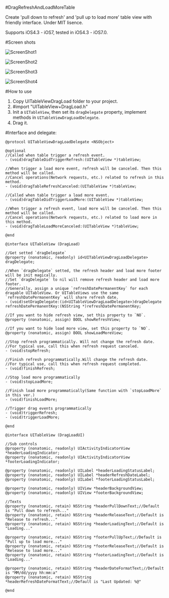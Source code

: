 #DragRefreshAndLoadMoreTable

Create 'pull down to refresh' and 'pull up to load more' table view with friendly interface.
Under MIT lisence.

Supports iOS4.3 - iOS7, tested in iOS4.3 - iOS7.0.

#Screen shots

![ScreenShot1](https://raw.github.com/OpenFibers/DragRefreshAndLoadMoreTableDemo/master/ScreenShot/ScreenShot1.png "Drag down to refresh 1")

![ScreenShot2](https://raw.github.com/OpenFibers/DragRefreshAndLoadMoreTableDemo/master/ScreenShot/ScreenShot2.png "Drag down to refresh 2")

![ScreenShot3](https://raw.github.com/OpenFibers/DragRefreshAndLoadMoreTableDemo/master/ScreenShot/ScreenShot3.png "Drag up to load more 1")

![ScreenShot4](https://raw.github.com/OpenFibers/DragRefreshAndLoadMoreTableDemo/master/ScreenShot/ScreenShot4.png "Drag up to load more 2")

#How to use

1. Copy UITableViewDragLoad folder to your project.
2. \#import "UITableView+DragLoad.h"
3. Init a `UITableView`, then set its `dragDelegate` property, implement methods in `UITableViewDragLoadDelegate`.
4. Drag it.

#Interface and delegate:

```
@protocol UITableViewDragLoadDelegate <NSObject>

@optional
//Called when table trigger a refresh event.
- (void)dragTableDidTriggerRefresh:(UITableView *)tableView;

//When trigger a load more event, refresh will be canceled. Then this method will be called.
//Cancel operations(Network requests, etc.) related to refresh in this method.
- (void)dragTableRefreshCanceled:(UITableView *)tableView;

//Called when table trigger a load more event.
- (void)dragTableDidTriggerLoadMore:(UITableView *)tableView;

//When trigger a refresh event, load more will be canceled. Then this method will be called.
//Cancel operations(Network requests, etc.) related to load more in this method.
- (void)dragTableLoadMoreCanceled:(UITableView *)tableView;

@end

@interface UITableView (DragLoad)

//Get setted `dragDelegate`
@property (nonatomic, readonly) id<UITableViewDragLoadDelegate> dragDelegate;

//When `dragDelegate` setted, the refresh header and load more footer will be init magically.
//Set `dragDelegate` to nil will remove refresh header and load more footer.
//Generally, assign a unique `refreshDatePermanentKey` for each dragable UITableView. Or UITableViews use the same `refreshDatePermanentKey` will share refresh date.
- (void)setDragDelegate:(id<UITableViewDragLoadDelegate>)dragDelegate refreshDatePermanentKey:(NSString *)refreshDatePermanentKey;

//If you want to hide refresh view, set this property to `NO`.
@property (nonatomic, assign) BOOL showRefreshView;

//If you want to hide load more view, set this property to `NO`.
@property (nonatomic, assign) BOOL showLoadMoreView;

//Stop refresh programmatically. Will not change the refresh date.
//For typical use, call this when refresh request canceled.
- (void)stopRefresh;

//Finish refresh programmatically.Will change the refresh date.
//For typical use, call this when refresh request completed.
- (void)finishRefresh;

//Stop load more programmatically
- (void)stopLoadMore;

//Finish load more programmatically(Same function with `stopLoadMore` in this ver.)
- (void)finishLoadMore;

//Trigger drag events programmatically
- (void)triggerRefresh;
- (void)triggerLoadMore;

@end

@interface UITableView (DragLoadUI)

//Sub controls
@property (nonatomic, readonly) UIActivityIndicatorView *headerLoadingIndicator;
@property (nonatomic, readonly) UIActivityIndicatorView *footerLoadingIndicator;

@property (nonatomic, readonly) UILabel *headerLoadingStatusLabel;
@property (nonatomic, readonly) UILabel *headerRefreshDateLabel;
@property (nonatomic, readonly) UILabel *footerLoadingStatusLabel;

@property (nonatomic, readonly) UIView *headerBackgroundView;
@property (nonatomic, readonly) UIView *footerBackgroundView;

//Texts
@property (nonatomic, retain) NSString *headerPullDownText;//Default is "Pull down to refresh..."
@property (nonatomic, retain) NSString *headerReleaseText;//Default is "Release to refresh..."
@property (nonatomic, retain) NSString *headerLoadingText;//Default is "Loading..."

@property (nonatomic, retain) NSString *footerPullUpText;//Default is "Pull up to load more..."
@property (nonatomic, retain) NSString *footerReleaseText;//Default is "Release to load more..."
@property (nonatomic, retain) NSString *footerLoadingText;//Default is "Loading..."

@property (nonatomic, retain) NSString *headerDateFormatText;//Default is "MM/dd/yyyy hh:mm:a"
@property (nonatomic, retain) NSString *headerRefreshDateFormatText;//Default is "Last Updated: %@"

@end

```
